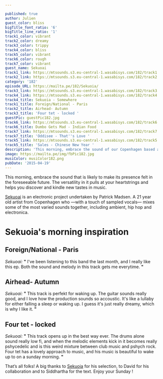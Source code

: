 ```yaml
---

published: true
author: Julien
guest_color: bliss
bigTitle_font_ratio: '6'
bigTitle_line_ratio: '1'
track1_color: vibrant
track2_color: dreamy
track3_color: trippy
track4_color: bliss
track5_color: vibrant
track6_color: rough
track7_color: vibrant
guest_name: Sekuoai
track1_link: https://mtsounds.s3.eu-central-1.wasabisys.com/182/track1.mp3
track2_link: https://mtsounds.s3.eu-central-1.wasabisys.com/182/track2.mp3
category: '182'
episode_URL: https://mailta.pe/182/Sekuoia/
track3_link: https://mtsounds.s3.eu-central-1.wasabisys.com/182/track3.mp3
track4_link: https://mtsounds.s3.eu-central-1.wasabisys.com/182/track4.mp3
track4_title: Sekuoia - Somewhere
track1_title: Foreign/National - Paris
track2_title: Airhead- Autumn
track3_title: 'Four tet - locked '
guestPic: guestPic182.jpg
track6_link: https://mtsounds.s3.eu-central-1.wasabisys.com/182/track6.mp3
track6_title: Dumbo Gets Mad - Indian Food
track7_link: https://mtsounds.s3.eu-central-1.wasabisys.com/182/track7.mp3
track7_title: 'Oddisee - That''s Love '
track5_link: https://mtsounds.s3.eu-central-1.wasabisys.com/182/track5.mp3
track5_title: 'Sales - Chinese New Year '
description: 'This morning, embrace the sound of our Copenhagen based artist : Sekuoia.'
image: https://mailta.pe/img/fbPic182.jpg
musiColor: musiColor182.png
pubDate: '2015-04-19'
---
```


This morning, embrace the sound that is likely to make its presence felt in the foreseeable future. The versatility in it pulls at your heartstrings and helps you discover and kindle new tastes in music.

[Sekuoai](https://www.facebook.com/sekuoia "Sekuoai's Facebook") is an electronic project undertaken by Patrick Madsen. A 21 year old artist from Copenhagen who —with a touch of sampled vocals— mixes some of the most varied sounds together, including ambient, hip hop and electronica.

# Sekuoia's morning inspiration

## Foreign/National - Paris
_Sekuoai:_ **"** I've been listening to this band the last month, and I really like this ep. Both the sound and melody in this track gets me everytime. **"** 

## Airhead- Autumn
_Sekuoai:_ **"** This track is perfekt for waking up. The guitar sounds really good, and I love how the production sounds so accoustic. It's like a lullaby for either falling a sleep or waking up. I guess it's just really dreamy, which is why I like it. **"** 

## Four tet - locked
_Sekuoai:_ **"** This track opens up in the best way ever. The drums alone sound really low fi, and when the melodic elements kick in it becomes really pshycedelic and is this weird mixture between club music and pshych rock. Four tet has a lovely approach to music, and his music is beautiful to wake up to on a sunday morning. **"** 

 

That’s all folks! A big thanks to [Sekuoia](https://soundcloud.com/sekuoia-1 "Sekuoia's Soundcloud") for his selection, to David for his collaboration and to Siddhartha for the text.
Enjoy your Sunday ! 
